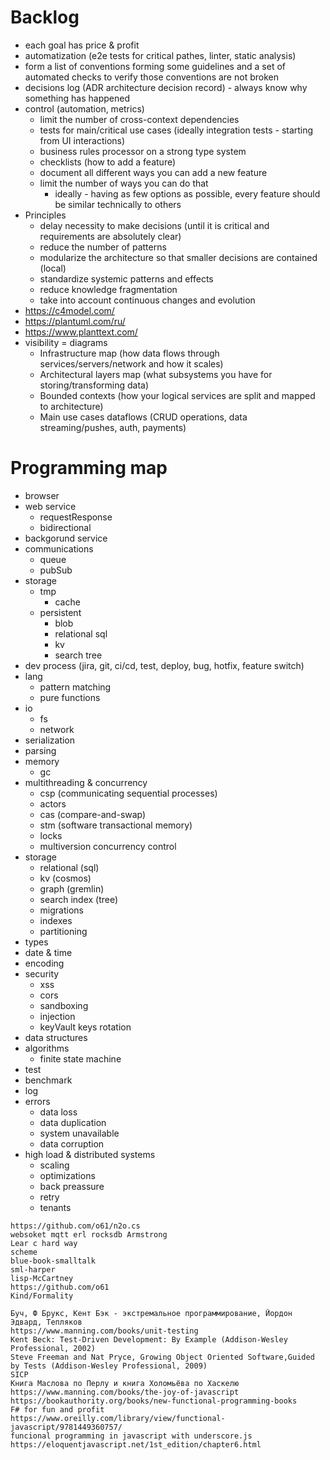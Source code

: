 # Backlog

* each goal has price & profit
* automatization (e2e tests for critical pathes, linter, static analysis)
* form a list of conventions forming some guidelines and a set of automated checks to verify those conventions are not broken
* decisions log (ADR architecture decision record) - always know why something has happened
* control (automation, metrics)
  * limit the number of cross-context dependencies
  * tests for main/critical use cases (ideally integration tests - starting from UI interactions)
  * business rules processor on a strong type system
  * checklists (how to add a feature)
  * document all different ways you can add a new feature
  * limit the number of ways you can do that
    * ideally - having as few options as possible, every feature should be similar technically to others
* Principles
  * delay necessity to make decisions (until it is critical and requirements are absolutely clear)
  * reduce the number of patterns
  * modularize the architecture so that smaller decisions are contained (local)
  * standardize systemic patterns and effects
  * reduce knowledge fragmentation
  * take into account continuous changes and evolution
* https://c4model.com/
* https://plantuml.com/ru/
* https://www.planttext.com/
* visibility = diagrams
  * Infrastructure map (how data flows through services/servers/network and how it scales)
  * Architectural layers map (what subsystems you have for storing/transforming data)
  * Bounded contexts (how your logical services are split and mapped to architecture)
  * Main use cases dataflows (CRUD operations, data streaming/pushes, auth, payments)


# Programming map

* browser
* web service
  * requestResponse
  * bidirectional
* backgorund service
* communications
  * queue
  * pubSub
* storage
  * tmp
    * cache
  * persistent
    * blob
    * relational sql
    * kv
    * search tree
* dev process (jira, git, ci/cd, test, deploy, bug, hotfix, feature switch)
* lang
  * pattern matching
  * pure functions
* io
  * fs
  * network
* serialization
* parsing
* memory
  * gc
* multithreading & concurrency
  * csp (communicating sequential processes)
  * actors
  * cas (compare-and-swap)
  * stm (software transactional memory)
  * locks
  * multiversion concurrency control
* storage
  * relational (sql)
  * kv (cosmos)
  * graph (gremlin)
  * search index (tree)
  * migrations
  * indexes
  * partitioning
* types
* date & time
* encoding
* security
  * xss
  * cors
  * sandboxing
  * injection
  * keyVault keys rotation
* data structures
* algorithms
  * finite state machine
* test
* benchmark
* log
* errors
  * data loss
  * data duplication
  * system unavailable
  * data corruption
* high load & distributed systems
  * scaling
  * optimizations
  * back preassure
  * retry
  * tenants

```
https://github.com/o61/n2o.cs
websoket mqtt erl rocksdb Armstrong
Lear c hard way
scheme
blue-book-smalltalk
sml-harper
lisp-McCartney
https://github.com/o61
Kind/Formality
```

```
Буч, Ф Брукс, Кент Бэк - экстремальное программирование, Йордон Эдвард, Тепляков
https://www.manning.com/books/unit-testing
Kent Beck: Test-Driven Development: By Example (Addison-Wesley Professional, 2002)
Steve Freeman and Nat Pryce, Growing Object Oriented Software,Guided by Tests (Addison-Wesley Professional, 2009)
SICP
Книга Маслова по Перлу и книга Холомьёва по Хаскелю
https://www.manning.com/books/the-joy-of-javascript
https://bookauthority.org/books/new-functional-programming-books
F# for fun and profit
https://www.oreilly.com/library/view/functional-javascript/9781449360757/
funcional programming in javascript with underscore.js
https://eloquentjavascript.net/1st_edition/chapter6.html
```
